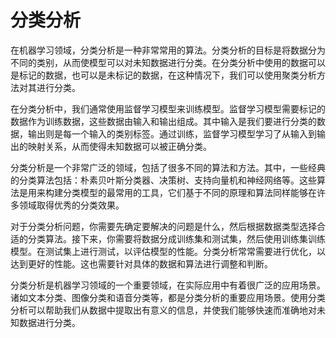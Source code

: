 # 分类分析

在机器学习领域，分类分析是一种非常常用的算法。分类分析的目标是将数据分为不同的类别，从而使模型可以对未知数据进行分类。在分类分析中使用的数据可以是标记的数据，也可以是未标记的数据，在这种情况下，我们可以使用聚类分析方法对其进行分类。

在分类分析中，我们通常使用监督学习模型来训练模型。监督学习模型需要标记的数据作为训练数据，这些数据由输入和输出组成。其中输入是我们要进行分类的数据，输出则是每一个输入的类别标签。通过训练，监督学习模型学习了从输入到输出的映射关系，从而使得未知数据可以被正确分类。

分类分析是一个非常广泛的领域，包括了很多不同的算法和方法。其中，一些经典的分类算法包括：朴素贝叶斯分类器、决策树、支持向量机和神经网络等。这些算法是用来构建分类模型的最常用的工具，它们基于不同的原理和算法同样能够在许多领域取得优秀的分类效果。

对于分类分析问题，你需要先确定要解决的问题是什么，然后根据数据类型选择合适的分类算法。接下来，你需要将数据分成训练集和测试集，然后使用训练集训练模型。在测试集上进行测试，以评估模型的性能。分类分析常常需要进行优化，以达到更好的性能。这也需要针对具体的数据和算法进行调整和判断。

分类分析是机器学习领域的一个重要领域，在实际应用中有着很广泛的应用场景。诸如文本分类、图像分类和语音分类等，都是分类分析的重要应用场景。使用分类分析可以帮助我们从数据中提取出有意义的信息，并使我们能够快速而准确地对未知数据进行分类。
